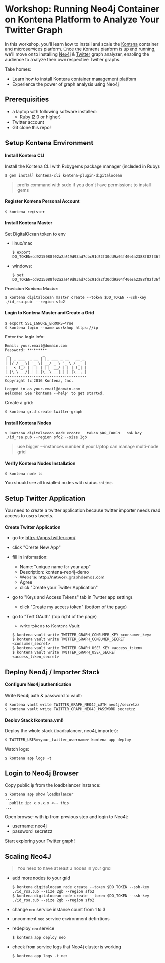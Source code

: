 # Workshop: Running Neo4j Container on Kontena Platform to Analyze Your Twitter Graph

In this workshop, you'll learn how to install and scale the [Kontena](https://kontena.io) container and microservices platform. Once the Kontena platform is up and running, we'll move on to installing [Neo4j](https://neo4j.com) & [Twitter](https://twitter.com) graph analyzer, enabling the audience to analyze their own respective Twitter graphs.

Take homes:

- Learn how to install Kontena container management platform
- Experience the power of graph analysis using Neo4j

## Prerequisities

- a laptop with following software installed:
  - Ruby (2.0 or higher)
- Twitter account
- Git clone this repo!

## Setup Kontena Environment


#### Install Kontena CLI

Install the Kontena CLI with Rubygems package manager (included in Ruby):

```
$ gem install kontena-cli kontena-plugin-digitalocean
```

> prefix command with sudo  if you don't have permissions to install gems

#### Register Kontena Personal Account

```
$ kontena register
```

#### Install Kontena Master

Set DigitalOcean token to env:

- linux/mac:
  ```
  $ export DO_TOKEN=cd9215088f02a2a249d93ad7cbc91d22f30dd9a04f40e9a2388f02f36f9ee2bf
  ```
- windows:
  ```
  $ set DO_TOKEN=cd9215088f02a2a249d93ad7cbc91d22f30dd9a04f40e9a2388f02f36f9ee2bf
  ```


Provision Kontena Master:

```
$ kontena digitalocean master create --token $DO_TOKEN --ssh-key ./id_rsa.pub  --region sfo2
```

#### Login to Kontena Master and Create a Grid

```
$ export SSL_IGNORE_ERRORS=true
$ kontena login --name workshop https://ip
```

Enter the login info:

```
Email: your.email@domain.com
Password: *********
 _               _
| | _ ___  _ __ | |_ ___ _ __   __ _
| |/ / _ \| '_ \| __/ _ \ '_ \ / _` |
|   < (_) | | | | ||  __/ | | | (_| |
|_|\_\___/|_| |_|\__\___|_| |_|\__,_|
-------------------------------------
Copyright (c)2016 Kontena, Inc.

Logged in as your.email@domain.com
Welcome! See 'kontena --help' to get started.
```

Create a grid:

```
$ kontena grid create twitter-graph
```

#### Install Kontena Nodes

```
$ kontena digitalocean node create --token $DO_TOKEN --ssh-key ./id_rsa.pub --region sfo2 --size 2gb
```
> use bigger --instances number if your laptop can manage multi-node grid


#### Verify Kontena Nodes Installation

```
$ kontena node ls
```

You should see all installed nodes with status `online`.


## Setup Twitter Application

You need to create a twitter application because twitter importer needs read access to users tweets.

#### Create Twitter Application

- go to: https://apps.twitter.com/
- click "Create New App"
- fill in information:
  - Name: "unique name for your app"
  - Description: kontena-neo4j-demo
  - Website: http://network.graphdemos.com
  - Agree
  - click "Create your Twitter Application"
- go to "Keys and Access Tokens" tab in Twitter app settings
  - click "Create my access token" (bottom of the page)
- go to "Test OAuth" (top right of the page)
  - write tokens to Kontena Vault:

  ```
  $ kontena vault write TWITTER_GRAPH_CONSUMER_KEY <consumer_key>
  $ kontena vault write TWITTER_GRAPH_CONSUMER_SECRET <consumer_secret>
  $ kontena vault write TWITTER_GRAPH_USER_KEY <access_token>
  $ kontena vault write TWITTER_GRAPH_USER_SECRET <access_token_secret>
  ```

## Deploy Neo4j / Importer Stack

#### Configure Neo4j authentication

Write Neo4j auth & password to vault:

```
$ kontena vault write TWITTER_GRAPH_NEO4J_AUTH neo4j/secretzz
$ kontena vault write TWITTER_GRAPH_NEO4J_PASSWORD secretzz
```

#### Deploy Stack (kontena.yml)

Deploy the whole stack (loadbalancer, neo4j, importer):

```
$ TWITTER_USER=<your_twitter_username> kontena app deploy
```

Watch logs:

```
$ kontena app logs -t
```

## Login to Neo4j Browser

Copy public ip from the loadbalancer instance:

```
$ kontena app show loadbalancer
...
  public ip: x.x.x.x <-- this
...
```

Open browser with ip from previous step and login to Neo4j:

- username: neo4j
- password: secretzz

Start exploring your Twitter graph!

## Scaling Neo4J

> You need to have at least 3 nodes in your grid

- add more nodes to your grid

  ```
  $ kontena digitalocean node create --token $DO_TOKEN --ssh-key ./id_rsa.pub --size 2gb --region sfo2
  $ kontena digitalocean node create --token $DO_TOKEN --ssh-key ./id_rsa.pub --size 2gb --region sfo2
  ```

- change `neo` service instance count from 1 to 3
- uncomment `neo` service environment definitions
- redeploy `neo` service

  ```
  $ kontena app deploy neo
  ```

- check from service logs that Neo4j cluster is working

  ```
  $ kontena app logs -t neo
  ```
